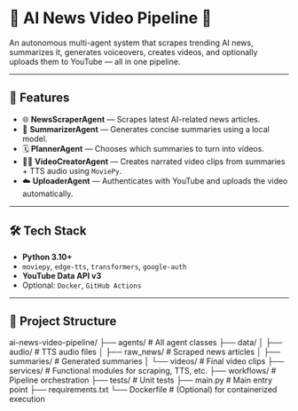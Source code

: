 # 📰 AI News Video Pipeline 🎥

An autonomous multi-agent system that scrapes trending AI news, summarizes it, generates voiceovers, creates videos, and optionally uploads them to YouTube — all in one pipeline.

---

## 📌 Features

- 🌐 **NewsScraperAgent** — Scrapes latest AI-related news articles.
- 🧠 **SummarizerAgent** — Generates concise summaries using a local model.
- 🗓 **PlannerAgent** — Chooses which summaries to turn into videos.
- 🧑‍💻 **VideoCreatorAgent** — Creates narrated video clips from summaries + TTS audio using `MoviePy`.
- ☁️ **UploaderAgent** — Authenticates with YouTube and uploads the video automatically.

---

## 🛠 Tech Stack

- **Python 3.10+**
- `moviepy`, `edge-tts`, `transformers`, `google-auth`
- **YouTube Data API v3**
- Optional: `Docker`, `GitHub Actions`

---

## 🧩 Project Structure

ai-news-video-pipeline/
├── agents/ # All agent classes
├── data/
│ ├── audio/ # TTS audio files
│ ├── raw_news/ # Scraped news articles
│ ├── summaries/ # Generated summaries
│ └── videos/ # Final video clips
├── services/ # Functional modules for scraping, TTS, etc.
├── workflows/ # Pipeline orchestration
├── tests/ # Unit tests
├── main.py # Main entry point
├── requirements.txt
└── Dockerfile # (Optional) for containerized execution

